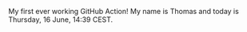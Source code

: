 My first ever working GitHub Action!
My name is Thomas and today is Thursday, 16 June, 14:39 CEST. 
